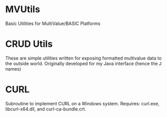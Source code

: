 # MVUtils
Basic Utilities for MultiValue/BASIC Platforms

# CRUD Utils
These are simple utilities written for exposing formatted multivalue data to the outside world. Originally developed for my Java interface (hence the J names)

# CURL
Subroutine to implement CURL on a Windows system. Requires: curl.exe, libcurl-x64.dll, and curl-ca-bundle.crt.
